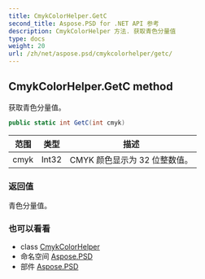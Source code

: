```yaml
---
title: CmykColorHelper.GetC
second_title: Aspose.PSD for .NET API 参考
description: CmykColorHelper 方法. 获取青色分量值
type: docs
weight: 20
url: /zh/net/aspose.psd/cmykcolorhelper/getc/
---
```

## CmykColorHelper.GetC method

获取青色分量值。

```csharp
public static int GetC(int cmyk)
```

| 范围 | 类型 | 描述 |
| --- | --- | --- |
| cmyk | Int32 | CMYK 颜色显示为 32 位整数值。 |

### 返回值

青色分量值。

### 也可以看看

* class [CmykColorHelper](../)
* 命名空间 [Aspose.PSD](../../cmykcolorhelper/)
* 部件 [Aspose.PSD](../../../)


